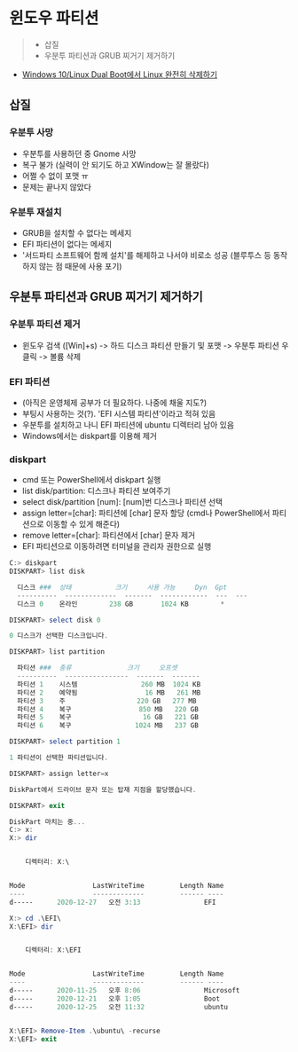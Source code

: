 # 윈도우 파티션

> - 삽질
> - 우분투 파티션과 GRUB 찌거기 제거하기

- [Windows 10/Linux Dual Boot에서 Linux 완전히 삭제하기](https://m.blog.naver.com/PostView.nhn?blogId=zeta0807&logNo=221527180909&proxyReferer=https:%2F%2Fwww.google.com%2F)

## 삽질
### 우분투 사망

- 우분투를 사용하던 중 Gnome 사망
- 복구 불가 (실력이 안 되기도 하고 XWindow는 잘 몰랐다)
- 어쩔 수 없이 포맷 ㅠ
- 문제는 끝나지 않았다

### 우분투 재설치

- GRUB을 설치할 수 없다는 메세지
- EFI 파티션이 없다는 메세지
- '서드파티 소프트웨어 함께 설치'를 해제하고 나서야 비로소 성공 (블루투스 등 동작하지 않는 점 때문에 사용 포기)

## 우분투 파티션과 GRUB 찌거기 제거하기
### 우분투 파티션 제거

- 윈도우 검색 ([Win]+s) -> 하드 디스크 파티션 만들기 및 포맷 -> 우분투 파티션 우클릭 -> 볼륨 삭제

### EFI 파티션

- (아직은 운영체제 공부가 더 필요하다. 나중에 채울 지도?)
- 부팅시 사용하는 것(?). 'EFI 시스템 파티션'이라고 적혀 있음
- 우분투를 설치하고 나니 EFI 파티션에 ubuntu 디렉터리 남아 있음
- Windows에서는 diskpart를 이용해 제거

### diskpart

- cmd 또는 PowerShell에서 diskpart 실행
- list disk/partition: 디스크나 파티션 보여주기
- select disk/partition [num]: [num]번 디스크나 파티션 선택
- assign letter=[char]: 파티션에 [char] 문자 할당 (cmd나 PowerShell에서 파티션으로 이동할 수 있게 해준다)
- remove letter=[char]: 파티션에서 [char] 문자 제거
- EFI 파티션으로 이동하려면 터미널을 관리자 권한으로 실행

~~~PowerShell
C:> diskpart
DISKPART> list disk

  디스크 ###  상태           크기     사용 가능     Dyn  Gpt
  ----------  -------------  -------  ------------  ---  ---
  디스크 0    온라인        238 GB       1024 KB        *

DISKPART> select disk 0

0 디스크가 선택한 디스크입니다.

DISKPART> list partition

  파티션 ###  종류              크기     오프셋
  ----------  ----------------  -------  -------
  파티션 1    시스템                260 MB  1024 KB
  파티션 2    예약됨                 16 MB   261 MB
  파티션 3    주                  220 GB   277 MB
  파티션 4    복구                 850 MB   220 GB
  파티션 5    복구                  16 GB   221 GB
  파티션 6    복구                1024 MB   237 GB

DISKPART> select partition 1

1 파티션이 선택한 파티션입니다.

DISKPART> assign letter=x

DiskPart에서 드라이브 문자 또는 탑재 지점을 할당했습니다.

DISKPART> exit

DiskPart 마치는 중...
C:> x:
X:> dir


    디렉터리: X:\


Mode                 LastWriteTime         Length Name
----                 -------------         ------ ----
d-----      2020-12-27   오전 3:13                EFI

X:> cd .\EFI\
X:\EFI> dir


    디렉터리: X:\EFI


Mode                 LastWriteTime         Length Name
----                 -------------         ------ ----
d-----      2020-11-25   오후 8:06                Microsoft
d-----      2020-12-21   오후 1:05                Boot
d-----      2020-12-25   오전 11:32               ubuntu


X:\EFI> Remove-Item .\ubuntu\ -recurse
X:\EFI> exit
~~~

